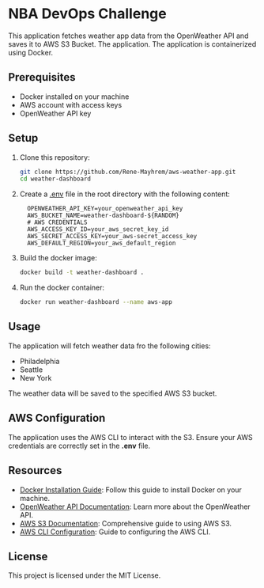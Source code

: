 # NBA DevOps Challenge 

This application fetches weather app data from the OpenWeather API and saves it to AWS S3 Bucket. The application. The application is containerized using Docker.

## Prerequisites

- Docker installed on your machine
- AWS account with access keys
- OpenWeather API key

## Setup

1. Clone this repository:
    ```sh
    git clone https://github.com/Rene-Mayhrem/aws-weather-app.git
    cd weather-dashboard
    ```

2. Create a [.env](https://dotenvx.com/docs/env-file) file in the root directory with the following content:

    ```properties
      OPENWEATHER_API_KEY=your_openweather_api_key
      AWS_BUCKET_NAME=weather-dashboard-${RANDOM}
      # AWS CREDENTIALS
      AWS_ACCESS_KEY_ID=your_aws_secret_key_id
      AWS_SECRET_ACCESS_KEY=your_aws-secret_access_key
      AWS_DEFAULT_REGION=your_aws_default_region
    ```

3. Build the docker image:

    ```sh
    docker build -t weather-dashboard .
    ```
4. Run the docker container:

    ```sh
    docker run weather-dashboard --name aws-app
    ```

## Usage 

The application will fetch weather data fro the following cities:
  - Philadelphia
  - Seattle
  - New York

The weather data will be saved to the specified AWS S3 bucket.

## AWS Configuration

The application uses the AWS CLI to interact with the S3. Ensure your AWS credentials are correctly set in the **.env** file.

## Resources

- [Docker Installation Guide](https://docs.docker.com/get-docker/): Follow this guide to install Docker on your machine.
- [OpenWeather API Documentation](https://openweathermap.org/api): Learn more about the OpenWeather API.
- [AWS S3 Documentation](https://docs.aws.amazon.com/s3/index.html): Comprehensive guide to using AWS S3.
- [AWS CLI Configuration](https://docs.aws.amazon.com/cli/latest/userguide/cli-configure-files.html): Guide to configuring the AWS CLI.

## License 

This project is licensed under the MIT License.
